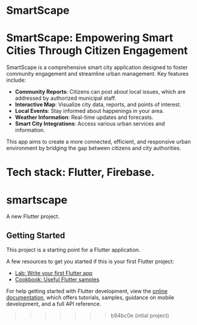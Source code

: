 # SmartScape
# SmartScape: Empowering Smart Cities Through Citizen Engagement

SmartScape is a comprehensive smart city application designed to foster community engagement and streamline urban management. Key features include:

- **Community Reports**: Citizens can post about local issues, which are addressed by authorized municipal staff.
- **Interactive Map**: Visualize city data, reports, and points of interest.
- **Local Events**: Stay informed about happenings in your area.
- **Weather Information**: Real-time updates and forecasts.
- **Smart City Integrations**: Access various urban services and information.

This app aims to create a more connected, efficient, and responsive urban environment by bridging the gap between citizens and city authorities.

Tech stack: Flutter, Firebase.
=======
# smartscape

A new Flutter project.

## Getting Started

This project is a starting point for a Flutter application.

A few resources to get you started if this is your first Flutter project:

- [Lab: Write your first Flutter app](https://docs.flutter.dev/get-started/codelab)
- [Cookbook: Useful Flutter samples](https://docs.flutter.dev/cookbook)

For help getting started with Flutter development, view the
[online documentation](https://docs.flutter.dev/), which offers tutorials,
samples, guidance on mobile development, and a full API reference.
>>>>>>> b94bc0e (intial project)
